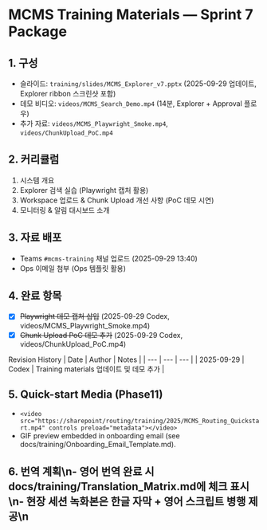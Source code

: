 # MCMS Training Materials — Sprint 7 Package

## 1. 구성
- 슬라이드: `training/slides/MCMS_Explorer_v7.pptx` (2025-09-29 업데이트, Explorer ribbon 스크린샷 포함)
- 데모 비디오: `videos/MCMS_Search_Demo.mp4` (14분, Explorer + Approval 플로우)
- 추가 자료: `videos/MCMS_Playwright_Smoke.mp4`, `videos/ChunkUpload_PoC.mp4`

## 2. 커리큘럼
1. 시스템 개요
2. Explorer 검색 실습 (Playwright 캡처 활용)
3. Workspace 업로드 & Chunk Upload 개선 사항 (PoC 데모 시연)
4. 모니터링 & 알림 대시보드 소개

## 3. 자료 배포
- Teams `#mcms-training` 채널 업로드 (2025-09-29 13:40)
- Ops 이메일 첨부 (Ops 템플릿 활용)

## 4. 완료 항목
- [x] ~~Playwright 데모 캡처 삽입~~ (2025-09-29 Codex, videos/MCMS_Playwright_Smoke.mp4)
- [x] ~~Chunk Upload PoC 데모 추가~~ (2025-09-29 Codex, videos/ChunkUpload_PoC.mp4)

Revision History
| Date | Author | Notes |
| --- | --- | --- |
| 2025-09-29 | Codex | Training materials 업데이트 및 데모 추가 |
## 5. Quick-start Media (Phase11)
- `<video src="https://sharepoint/routing/training/2025/MCMS_Routing_Quickstart.mp4" controls preload="metadata"></video>`
- GIF preview embedded in onboarding email (see docs/training/Onboarding_Email_Template.md).
## 6. 번역 계획\n- 영어 번역 완료 시 docs/training/Translation_Matrix.md에 체크 표시\n- 현장 세션 녹화본은 한글 자막 + 영어 스크립트 병행 제공\n
